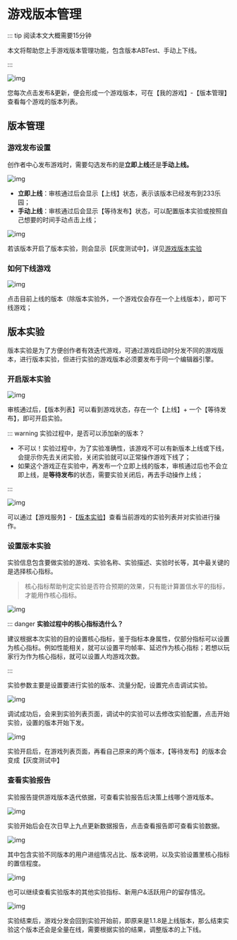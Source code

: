 # 游戏版本管理

::: tip 阅读本文大概需要15分钟

本文将帮助您上手游戏版本管理功能，包含版本ABTest、手动上下线。

::: 

![img](https://arkimg.ark.online/1684028257005-124.webp)

您每次点击发布&更新，便会形成一个游戏版本，可在【我的游戏】-【版本管理】查看每个游戏的版本列表。

## 版本管理

### 游戏发布设置

创作者中心发布游戏时，需要勾选发布的是**立即上线**还是**手动上线。**

![img](https://arkimg.ark.online/1684028257005-125.webp)

- **立即上线**：审核通过后会显示【上线】状态，表示该版本已经发布到233乐园；
- **手动上线**：审核通过后会显示【等待发布】状态，可以配置版本实验或按照自己想要的时间手动点击上线；

![img](https://arkimg.ark.online/1684028257005-126.webp)

若该版本开启了版本实验，则会显示【灰度测试中】，详见[游戏版本实验](https://docs.ark.online/CreatorPortal/%E6%B8%B8%E6%88%8F%E7%89%88%E6%9C%AC%E7%AE%A1%E7%90%86.html#%E7%89%88%E6%9C%AC%E5%AE%9E%E9%AA%8C)

### 如何下线游戏

![img](https://arkimg.ark.online/1684028257005-127.webp)

点击目前上线的版本（除版本实验外，一个游戏仅会存在一个上线版本），即可下线游戏；

## 版本实验

版本实验是为了方便创作者有效迭代游戏，可通过游戏启动时分发不同的游戏版本，进行版本实验，但进行实验的游戏版本必须要发布于同一个编辑器引擎。

### 开启版本实验

![img](https://arkimg.ark.online/1684028257005-128.webp)

审核通过后，【版本列表】可以看到游戏状态，存在一个【上线】+ 一个【等待发布】，即可开启实验。

::: warning 实验过程中，是否可以添加新的版本？

- 不可以！实验过程中，为了实验准确性，该游戏不可以有新版本上线或下线，会提示你先去关闭实验，关闭实验就可以正常操作游戏下线了；
- 如果这个游戏正在实验中，再发布一个立即上线的版本，审核通过后也不会立即上线，是**等待发布**的状态，需要实验关闭后，再去手动操作上线；

::: 

![img](https://arkimg.ark.online/1684028257005-129.webp)

可以通过【游戏服务】-【[版本实验](https://portal.ark.online/#/admin/ab-test-list)】查看当前游戏的实验列表并对实验进行操作。

### 设置版本实验

实验信息包含要做实验的游戏、实验名称、实验描述、实验时长等，其中最关键的是选择核心指标。

> 核心指标帮助判定实验是否符合预期的效果，只有能计算置信水平的指标，才能用作核心指标。

![img](https://arkimg.ark.online/1684028257005-130.webp)

::: danger **实验过程中的核心指标选什么？**

建议根据本次实验的目的设置核心指标，鉴于指标本身属性，仅部分指标可以设置为核心指标。例如性能相关，就可以设置平均帧率、延迟作为核心指标；若想以玩家行为作为核心指标，就可以设置人均游戏次数。

::: 

实验参数主要是设置要进行实验的版本、流量分配，设置完点击调试实验。

![img](https://arkimg.ark.online/1684028257005-131.webp)

调试成功后，会来到实验列表页面，调试中的实验可以去修改实验配置，点击开始实验，设置的版本开始下发。

![img](https://arkimg.ark.online/1684028257005-132.webp)

实验开启后，在游戏列表页面，再看自己原来的两个版本，【等待发布】的版本会变成【灰度测试中】

### **查看实验报告**

实验报告提供游戏版本迭代依据，可查看实验报告后决策上线哪个游戏版本。

![img](https://arkimg.ark.online/1684028257005-133.webp)

实验开始后会在次日早上九点更新数据报告，点击查看报告即可查看实验数据。

![img](https://arkimg.ark.online/1684028257005-134.webp)

其中包含实验不同版本的用户进组情况占比、版本说明，以及实验设置里核心指标的置信程度。

![img](https://arkimg.ark.online/1684028257006-135.webp)

也可以继续查看实验版本的其他实验指标、新用户&活跃用户的留存情况。

![img](https://arkimg.ark.online/1684028257006-136.webp)

实验结束后，游戏分发会回到实验开始前，即原来是1.1.8是上线版本，那么结束实验这个版本还会是全量在线，需要根据实验的结果，调整版本的上下线。
